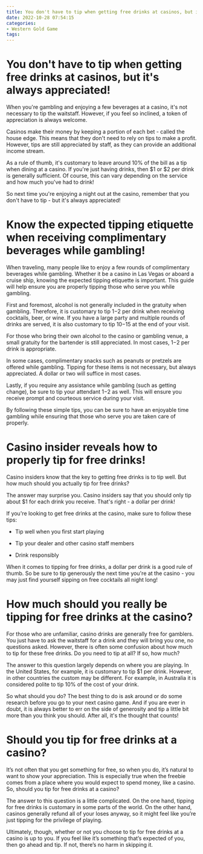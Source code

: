 ```yaml
---
title: You don't have to tip when getting free drinks at casinos, but it's always appreciated!
date: 2022-10-28 07:54:15
categories:
- Western Gold Game
tags:
---
```



#  You don't have to tip when getting free drinks at casinos, but it's always appreciated!

When you're gambling and enjoying a few beverages at a casino, it's not necessary to tip the waitstaff. However, if you feel so inclined, a token of appreciation is always welcome.

Casinos make their money by keeping a portion of each bet - called the house edge. This means that they don't need to rely on tips to make a profit. However, tips are still appreciated by staff, as they can provide an additional income stream.

As a rule of thumb, it's customary to leave around 10% of the bill as a tip when dining at a casino. If you're just having drinks, then $1 or $2 per drink is generally sufficient. Of course, this can vary depending on the service and how much you've had to drink!

So next time you're enjoying a night out at the casino, remember that you don't have to tip - but it's always appreciated!

#  Know the expected tipping etiquette when receiving complimentary beverages while gambling!

When traveling, many people like to enjoy a few rounds of complimentary beverages while gambling. Whether it be a casino in Las Vegas or aboard a cruise ship, knowing the expected tipping etiquette is important. This guide will help ensure you are properly tipping those who serve you while gambling.

First and foremost, alcohol is not generally included in the gratuity when gambling. Therefore, it is customary to tip $1-$2 per drink when receiving cocktails, beer, or wine. If you have a large party and multiple rounds of drinks are served, it is also customary to tip $10-$15 at the end of your visit.

For those who bring their own alcohol to the casino or gambling venue, a small gratuity for the bartender is still appreciated. In most cases, $1-$2 per drink is appropriate.

In some cases, complimentary snacks such as peanuts or pretzels are offered while gambling. Tipping for these items is not necessary, but always appreciated. A dollar or two will suffice in most cases.

Lastly, if you require any assistance while gambling (such as getting change), be sure to tip your attendant $1-$2 as well. This will ensure you receive prompt and courteous service during your visit.

By following these simple tips, you can be sure to have an enjoyable time gambling while ensuring that those who serve you are taken care of properly.

#  Casino insider reveals how to properly tip for free drinks!

Casino insiders know that the key to getting free drinks is to tip well. But how much should you actually tip for free drinks?

The answer may surprise you. Casino insiders say that you should only tip about $1 for each drink you receive. That's right - a dollar per drink!

If you're looking to get free drinks at the casino, make sure to follow these tips:

- Tip well when you first start playing

- Tip your dealer and other casino staff members

- Drink responsibly

When it comes to tipping for free drinks, a dollar per drink is a good rule of thumb. So be sure to tip generously the next time you're at the casino - you may just find yourself sipping on free cocktails all night long!

#  How much should you really be tipping for free drinks at the casino?

For those who are unfamiliar, casino drinks are generally free for gamblers. You just have to ask the waitstaff for a drink and they will bring you one, no questions asked. However, there is often some confusion about how much to tip for these free drinks. Do you need to tip at all? If so, how much?

The answer to this question largely depends on where you are playing. In the United States, for example, it is customary to tip $1 per drink. However, in other countries the custom may be different. For example, in Australia it is considered polite to tip 10% of the cost of your drink.

So what should you do? The best thing to do is ask around or do some research before you go to your next casino game. And if you are ever in doubt, it is always better to err on the side of generosity and tip a little bit more than you think you should. After all, it's the thought that counts!

#  Should you tip for free drinks at a casino?

It’s not often that you get something for free, so when you do, it’s natural to want to show your appreciation. This is especially true when the freebie comes from a place where you would expect to spend money, like a casino. So, should you tip for free drinks at a casino?

The answer to this question is a little complicated. On the one hand, tipping for free drinks is customary in some parts of the world. On the other hand, casinos generally refund all of your loses anyway, so it might feel like you’re just tipping for the privilege of playing.

Ultimately, though, whether or not you choose to tip for free drinks at a casino is up to you. If you feel like it’s something that’s expected of you, then go ahead and tip. If not, there’s no harm in skipping it.